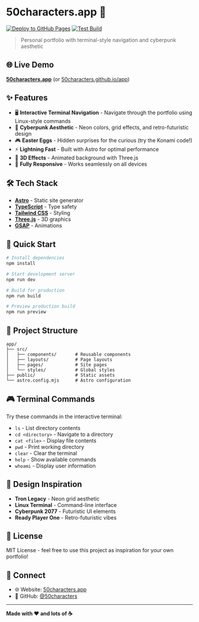 # 50characters.app 🚀

[![Deploy to GitHub Pages](https://github.com/50characters/app/actions/workflows/deploy.yml/badge.svg)](https://github.com/50characters/app/actions/workflows/deploy.yml)
[![Test Build](https://github.com/50characters/app/actions/workflows/test.yml/badge.svg)](https://github.com/50characters/app/actions/workflows/test.yml)

> Personal portfolio with terminal-style navigation and cyberpunk aesthetic

## 🌐 Live Demo

**[50characters.app](https://50characters.app)** (or [50characters.github.io/app](https://50characters.github.io/app))

## ✨ Features

- 🖥️ **Interactive Terminal Navigation** - Navigate through the portfolio using Linux-style commands
- 🎨 **Cyberpunk Aesthetic** - Neon colors, grid effects, and retro-futuristic design
- 🎮 **Easter Eggs** - Hidden surprises for the curious (try the Konami code!)
- ⚡ **Lightning Fast** - Built with Astro for optimal performance
- 🎯 **3D Effects** - Animated background with Three.js
- 📱 **Fully Responsive** - Works seamlessly on all devices

## 🛠️ Tech Stack

- **[Astro](https://astro.build)** - Static site generator
- **[TypeScript](https://www.typescriptlang.org/)** - Type safety
- **[Tailwind CSS](https://tailwindcss.com/)** - Styling
- **[Three.js](https://threejs.org/)** - 3D graphics
- **[GSAP](https://greensock.com/gsap/)** - Animations

## 🚀 Quick Start

```bash
# Install dependencies
npm install

# Start development server
npm run dev

# Build for production
npm run build

# Preview production build
npm run preview
```

## 📁 Project Structure

```
app/
├── src/
│   ├── components/       # Reusable components
│   ├── layouts/          # Page layouts
│   ├── pages/            # Site pages
│   └── styles/           # Global styles
├── public/               # Static assets
└── astro.config.mjs      # Astro configuration
```

## 🎮 Terminal Commands

Try these commands in the interactive terminal:

- `ls` - List directory contents
- `cd <directory>` - Navigate to a directory
- `cat <file>` - Display file contents
- `pwd` - Print working directory
- `clear` - Clear the terminal
- `help` - Show available commands
- `whoami` - Display user information

## 🎨 Design Inspiration

- **Tron Legacy** - Neon grid aesthetic
- **Linux Terminal** - Command-line interface
- **Cyberpunk 2077** - Futuristic UI elements
- **Ready Player One** - Retro-futuristic vibes

## 📝 License

MIT License - feel free to use this project as inspiration for your own portfolio!

## 🤝 Connect

- 🌐 Website: [50characters.app](https://50characters.app)
- 💼 GitHub: [@50characters](https://github.com/50characters)

---

**Made with ❤️ and lots of ☕**
